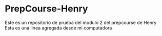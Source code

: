 # PrepCourse-Henry
Este es un repositorio de prueba del modulo 2 del prepcourse de Henry
Esta es una linea agregada desde mi computadora